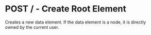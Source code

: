 # POST / - Create Root Element

Creates a new data element. If the data element is a node, it is directly owned by the current user.
